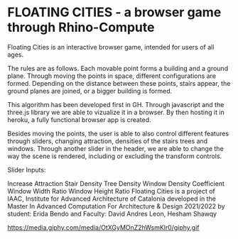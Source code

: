 # FLOATING CITIES - a browser game through Rhino-Compute

Floating Cities is an interactive browser game, intended for users of all ages.

The rules are as follows. Each movable point forms a building and a ground plane. Through moving the points in space, different configurations are formed. Depending on the distance between these points, stairs appear, the ground planes are joined, or a bigger building is formed.

This algorithm has been developed first in GH. Through javascript and the three.js library we are able to vizualize it in a browser. By then hosting it in heroku, a fully functional browser app is created.

Besides moving the points, the user is able to also control different features through sliders, changing attraction, densities of the stairs trees and windows. Through another slider in the header, we are able to change the way the scene is rendered, including or excluding the transform controls.

Slider Inputs:

Increase Attraction
Stair Density
Tree Density
Window Density Coefficient
Window Width Ratio
Window Height Ratio
Floating Cities is a project of IAAC, Institute for Advanced Architecture of Catalonia developed in the Master In Advanced Computation For Architecture & Design 2021/2022 by student: Erida Bendo and Faculty: David Andres Leon, Hesham Shawqy


https://media.giphy.com/media/OtXGyMOnZ2hWsmKlr0/giphy.gif
